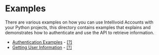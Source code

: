# Examples

There are various examples on how you can use Intellivoid Accounts with your Python
projects, this directory contains examples that explains and demonstrates how
to authenticate and use the API to retrieve information.

 - [Authentication Examples](authentication) - [[?]](authentication/README.md)
 - [Getting User Information](user_information) - [[?]](user_information/README.md)